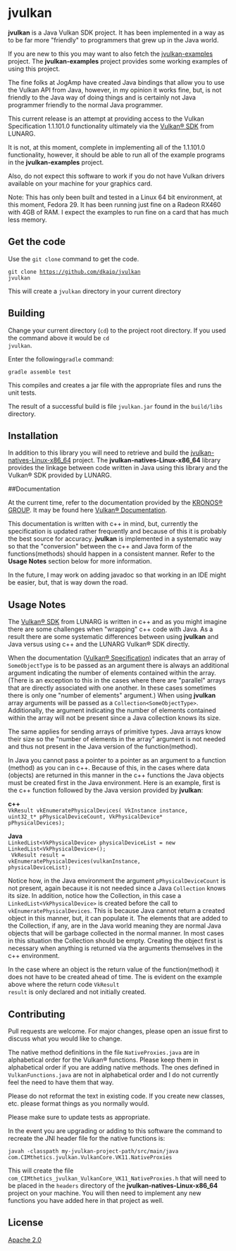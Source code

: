# jvulkan

**jvulkan** is a Java Vulkan SDK project.  It has been implemented in a way as to be far more 
"friendly" to programmers that grew up in the Java world.

If you are new to this you may want to also fetch the [jvulkan-examples](https://github.com/dkaip/jvulkan-examples) project.  The 
**jvulkan-examples** project provides some working examples of using this project.

The fine folks at JogAmp have created Java bindings that allow you to use the Vulkan API from
Java, however, in my opinion it works fine, but, is not friendly to the Java way of doing things
and is certainly not Java programmer friendly to the normal Java programmer.

This current release is an attempt at providing access to the Vulkan Specification 1.1.101.0 
functionality ultimately via the [Vulkan® SDK](https://www.lunarg.com/vulkan-sdk/) from LUNARG.

It is not, at this moment, complete in implementing all of the 1.1.101.0 functionality, however, it should 
be able to run all of the example programs in the **jvulkan-examples** project.  

Also, do not expect this software to work if you do not have Vulkan drivers available on your 
machine for your graphics card.  

Note: This has only been built and tested in a Linux 64 bit environment, 
at this moment, Fedora 29.  It has been running just fine on a Radeon RX460 with 4GB of RAM. 
I expect the examples to run fine on a card that has much less memory.

## Get the code
Use the <code>git clone</code> command to get the code. 

<code>git clone https://github.com/dkaip/jvulkan jvulkan</code> 

This will create a <code>jvulkan</code> directory in your current directory

## Building
Change your current directory (<code>cd</code>) to the project root directory.  If you used the 
command above it would be <code>cd jvulkan</code>.  

Enter the following<code>gradle</code> command:

<code>gradle assemble test</code>

This compiles and creates a jar file with the appropriate files and runs the unit tests.

The result of a successful build is file <code>jvulkan.jar</code> found in the <code>build/libs</code> directory.

## Installation

In addition to this library you will need to retrieve and build the 
[jvulkan-natives-Linux-x86_64](https://github.com/dkaip/jvulkan-natives-Linux-x86_64) project.  The **jvulkan-natives-Linux-x86_64** 
library provides the linkage between code written in Java using this library and 
the Vulkan® SDK provided by LUNARG. 

##Documentation

At the current time, refer to the documentation provided by the 
[KRONOS® GROUP](https://www.khronos.org/). It may be found here 
[Vulkan® Documentation](https://www.khronos.org/registry/vulkan/specs/1.1-extensions/html/). 

This documentation is written with c++ in mind, but, currently the specification is 
updated rather frequently and because of this it is probably the best source for 
accuracy. **jvulkan** is implemented in a systematic way so that the 
&quot;conversion&quot; between the c++ and Java form of the functions(methods) 
should happen in a consistent manner.  Refer to the **Usage Notes** section below 
for more information.

In the future, I may work on adding javadoc so that working in an IDE might be easier, 
but, that is way down the road.

## Usage Notes
The [Vulkan® SDK](https://www.lunarg.com/vulkan-sdk/) from LUNARG is written in c++ 
and as you might imagine there are some challenges when "wrapping" c++ code with Java. 
As a result there are some systematic differences between using **jvulkan** and Java 
versus using c++ and the LUNARG Vulkan® SDK directly.

When the documentation ([Vulkan® Specification](https://www.khronos.org/registry/vulkan/specs/1.1-extensions/html/)) indicates that an array of <code>SomeObjectType</code> is to be passed as an argument there is always an additional argument indicating the number of elements contained within the array.  (There is an exception to this in the cases where there are &quot;parallel&quot; 
arrays that are directly associated with one another.  In these cases sometimes there is only 
one &quot;number of elements&quot; argument.) When using **jvulkan** array arguments will be passed as a <code>Collection&lt;SomeObjectType&gt;</code>.  Additionally, the argument indicating the number of elements contained within the array will not be present since a Java collection 
knows its size. 

The same applies for sending arrays of primitive types.  Java arrays know their size so the 
&quot;number of elements in the array&quot; argument is not needed and thus not present in 
the Java version of the function(method). 

In Java you cannot pass a pointer to a pointer as an argument to a function (method) as you 
can in c++.  Because of this, in the cases where data (objects) are returned in this manner in the c++ functions the Java objects must be created first in the Java environment.  Here is an example, 
first is the c++ function followed by the Java version provided by **jvulkan**:  

**c++**  
<code>VkResult vkEnumeratePhysicalDevices(
VkInstance                                  instance, 
uint32_t*                                   pPhysicalDeviceCount, 
VkPhysicalDevice*                           pPhysicalDevices);</code> 

**Java**  
<code>LinkedList&lt;VkPhysicalDevice&gt; physicalDeviceList = new LinkedList&lt;VkPhysicalDevice&gt;();<br> 
VkResult result = vkEnumeratePhysicalDevices(vulkanInstance, physicalDeviceList);</code>  

Notice how, in the Java environment the argument <code>pPhysicalDeviceCount</code> is not 
present, again because it is not needed since a Java <code>Collection</code> knows its size. 
In addition, notice how the Collection, in this case a <code>LinkedList&lt;VkPhysicalDevice&gt;</code> is created 
before the call to <code>vkEnumeratePhysicalDevices</code>.  This is because Java cannot return 
a created object in this manner, but, it can populate it. The elements that are added to 
the Collection, if any, are in the Java world meaning they are normal Java objects that will 
be garbage collected in the normal manner. In most cases in this situation the Collection should be empty.  Creating the object first is necessary when anything is returned via the arguments themselves in the c++ environment.

In the case where an object is the return value of the function(method) it does not have to be 
created ahead of time.  The is evident on the example above where the return code 
<code>VkResult result</code> is only declared and not initially created.

## Contributing
Pull requests are welcome. For major changes, please open an issue first to discuss what you would like to change.

The native method definitions in the file <code>NativeProxies.java</code> are in 
alphabetical order for the Vulkan® functions.  Please keep them in alphabetical order if you 
are adding native methods.  The ones defined in <code>VulkanFunctions.java</code> are not 
in alphabetical order and I do not currently feel the need to have them that way.

Please do not reformat the text in existing code.  If you create new classes, etc. please format 
things as you normally would.

Please make sure to update tests as appropriate.

In the event you are upgrading or adding to this software the command to recreate the 
JNI header file for the native functions is:

<code>javah -classpath my-jvulkan-project-path/src/main/java com.CIMthetics.jvulkan.VulkanCore.VK11.NativeProxies</code> 

This will create the file <code>com&lowbar;CIMthetics&lowbar;jvulkan&lowbar;VulkanCore&lowbar;VK11&lowbar;NativeProxies.h</code> that will need to be placed in the <code>headers</code> directory of 
the **jvulkan-natives-Linux-x86_64** project on your machine.  You will then need to implement 
any new functions you have added here in that project as well.

## License
[Apache 2.0](http://www.apache.org/licenses/LICENSE-2.0)